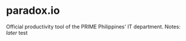 # paradox.io

Official productivity tool of the PRIME Philippines' IT department.
Notes:
*later*
test